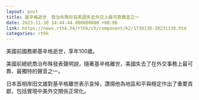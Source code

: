```yaml
---
layout: post
title: 基辛格逝世　喬治布殊形容美國失去外交上最可靠聲音之一
date: 2023-11-30 14:44:44.000000000 +08:00
link: https://news.rthk.hk/rthk/ch/component/k2/1730130-20231130.htm
categories: rthk
---
```


美國前國務卿基辛格逝世，享年100歲。

美國前總統喬治布殊發表聲明說，隨著基辛格離世，美國失去了在外交事務上最可靠、最獨特的聲音之一。

日本首相岸田文雄對基辛格離世表示哀悼，讚揚他為地區和平與穩定作出了重要貢獻，包括實現中美外交關係正常化。
